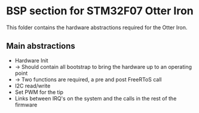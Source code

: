 # BSP section for STM32F07 Otter Iron

This folder contains the hardware abstractions required for the Otter Iron.

## Main abstractions

* Hardware Init
* -> Should contain all bootstrap to bring the hardware up to an operating point
* -> Two functions are required, a pre and post FreeRToS call
* I2C read/write
* Set PWM for the tip
* Links between IRQ's on the system and the calls in the rest of the firmware
